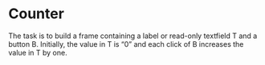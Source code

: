 # Counter
The task is to build a frame containing a label or read-only textfield T and a button B. Initially, the value in T is “0” and each click of B increases the value in T by one.